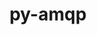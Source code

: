 ---
title: "py-amqp"
layout: cache
categories: [package, develop-2024-02-25]
meta: {"versions": ["5.0.9"], "compilers": ["gcc@=7.5.0"], "oss": ["ubuntu18.04"], "platforms": ["linux"], "targets": ["x86_64_v3"], "stacks": ["radiuss", "root"], "num_specs": 1, "num_specs_by_stack": {"radiuss": 1, "root": 1}}
spec_details: [{"hash": "trzdsse4xkr6wcxl2p4ubjajqdpirs2f", "compiler": "gcc@=7.5.0", "versions": ["5.0.9"], "os": "ubuntu18.04", "platform": "linux", "target": "x86_64_v3", "variants": ["build_system=python_pip"], "stacks": ["radiuss", "root"], "size": "-", "tarball": "https://binaries.spack.io/releases/develop-2024-02-25/build_cache/linux-ubuntu18.04-x86_64_v3/gcc-7.5.0/py-amqp-5.0.9/linux-ubuntu18.04-x86_64_v3-gcc-7.5.0-py-amqp-5.0.9-trzdsse4xkr6wcxl2p4ubjajqdpirs2f.spack"}]
---